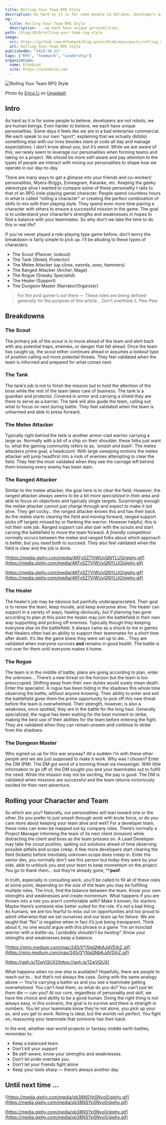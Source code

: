 ```yaml
---
title: Rolling Your Team RPG Style
description: As hard as it is for some people to believe, developers are not robots, we are human beings. Even harder to believe, we each have unique personalities.
og:
  title: Rolling Your Team RPG Style
  description: ...we each have unique personalities.
path: /blog/2019/rolling-your-team-rpg-style
image:
  src: https://github.com/mthomps4/blog-posts/blob/main/posts/rolling_your_team_rpg_style/images/erica-li-Swd6d6M233k-unsplash.jpg?raw=true
  alt: Rolling Your Team RPG Style
publishedOn: "2019-10-21"
tags: ["RPG", "Teamwork", "Leadership"]
organization:
  name: Echobind
  site: https://echobind.com
---
```


<img src="https://github.com/mthomps4/blog-posts/blob/main/posts/rolling_your_team_rpg_style/images/erica-li-Swd6d6M233k-unsplash.jpg?raw=true" alt="Rolling Your Team RPG Style" class="featured-image">

Photo by [Erica Li](https://unsplash.com/@sept_pancake) on [Unsplash](https://unsplash.com/)

## Intro

As hard as it is for some people to believe, developers are not robots, we are human beings. Even harder to believe, we each have unique personalities. Some days it feels like we are in a bad enterprise commercial. We each speak to our own “sport”, explaining that we actually did(do) something else with our lives besides stare at code all day and manage expectations. I don’t know about you, but it’s weird. While we are aware of this, we rarely seem to leverage our personalities when forming teams and taking on a project. We should be more self-aware and pay attention to the types of people we interact with mixing our personalities to shape how we operate in our day-to-day.

There are many ways to get a glimpse into your friends and co-workers' personalities, Myers-Briggs, Enneagram, Karaoke, etc. Keeping the geeky stereotype alive I wanted to compare some of these personality t
raits to that of an RPG (role-playing game) character. People spend countless hours in what is called “rolling a character” or creating the perfect combination of skills to mix with their playing style. They spend even more time pairing a character with others to ensure a successful mission in the game. The goal is to understand your character’s strengths and weaknesses in hopes to find a balance with your teammates. So why don’t we take the time to do this in real life?

If you’ve never played a role-playing type game before, don’t worry the breakdown is fairly simple to pick up. I’ll be alluding to these types of characters:

- The Scout (Planner, lookout)
- The Tank (Shield, Protector)
- The Melee Attacker (up close, swords, axes, hammers)
- The Ranged Attacker (Archer, Mage)
- The Rogue (Sneaky Specialist)
- The Healer (Support)
- The Dungeon Master (Narrator/Organizer)

> For the avid gamer’s out there — These roles are being defined generally for the purpose of this article… Don’t overthink it. Pew Pew

## Breakdowns

### The Scout

The primary job of the scout is to move ahead of the team and alert back with any potential traps, enemies, or danger that fall ahead. Once the team has caught up, the scout either continues ahead or assumes a *lookout* type of position calling out more potential threats. They feel validated when the team is informed and prepared for what comes next.

### The Tank

The tank’s job is not to finish the mission but to hold the attention of the boss while the rest of the team takes care of business. The tank is a guardian and protector. Covered in armor and carrying a shield they are there to serve as a barrier. The tank will also guide the team, calling out what to focus on next during battle. They feel validated when the team is unharmed and able to press forward.

### The Melee Attacker

Typically right behind the tank is another armor-clad warrior carrying a large ax. Normally with a bit of a chip on their shoulder, these folks just want to, what the gaming community refers to as, ‘*smash and bash’.* The melee attackers prime goal, a headcount. With large sweeping motions the melee attacker will jump headfirst into a mob of enemies attempting to clear the field. They feel the most validated when they see the carnage left behind them knowing every enemy has been slain.

### The Ranged Attacker

Similar to the melee attacker, the goal here is to clear the field. However, the ranged attacker always seems to be a bit more *specialized* in their area and able to focus on objectives and typically single targets. Surprisingly enough the melee attacker cannot just charge through and expect to make it out alive. They get cocky… the ranged attacker knows this and has their back. As the melee starts clearing the field and moving forward, ranged support picks off targets missed by or flanking the warrior. However helpful, this is not their sole job. Ranged support can also pair with the scouts and start carving the battlefield to move the team forward. A *friendly* competition normally occurs between the melee and ranged folks about which approach is better, but you need both to succeed. They also feel validated when the field is clear and the job is done.

![https://media.giphy.com/media/4KFx5Z7VjWUvQNYLUO/giphy.gif](https://media.giphy.com/media/4KFx5Z7VjWUvQNYLUO/giphy.gif)

[https://media.giphy.com/media/4KFx5Z7VjWUvQNYLUO/giphy.gif](https://media.giphy.com/media/4KFx5Z7VjWUvQNYLUO/giphy.gif)

### The Healer

The healer’s job may be obvious but painfully underappreciated. Their goal is to renew the team, keep morale, and keep everyone alive. The healer can support in a variety of ways, healing obviously, but if planning has gone according to plan at this point the healer may join the battlefield in their own way supporting and picking off enemies. Typically though they keeping everyone else on the battlefield. It always came as a shock to me in games that Healers often had an ability to support their teammates for a short time after death. It’s like the game knew they were set up to die… They are validated when everyone survives **and** remains in good health. The battle is not over for them until everyone makes it home.

### The Rogue

The team is in the middle of battle, plans are going according to plan, enter the unknown… There’s a new threat on the horizon but the team is too preoccupied. Shifting away from their own duties would surely mean death. Enter the specialist. A rogue has been hiding in the shadows this whole time observing the battle, without anyone knowing. Their ability to enter and exit the battlefield gives them the prime opportunity to pick off this new threat before the team is overwhelmed. Their strength, however, is also a weakness, once spotted, they are in the battle for the long haul. Generally specialized, the rogue has been waiting for the best moment to strike, making the best use of their abilities for the team before entering the fight. They are validated when they can remain unseen and continue to strike from the shadows.

### The Dungeon Master

Who signed us up for this war anyway? All a sudden I’m with these other people and we are just supposed to make it work. Why was I chosen? Enter the DM (PM). The DM got word of a looming threat via messenger. With little information to go off of, the DM sought you and your teammates out to fulfill the need. While the mission may not be exciting, the pay is good. The DM is validated when missions are successful and the team returns victoriously excited for their next adventure.

## Rolling your Character and Team

So which are you? Naturally, our personalities will lean toward one or the other. Do you prefer to just smash through work with brute force, or do you care more about keeping your team alive and well? For a developer team, these roles can even be mapped out by company roles. There’s normally a Project Manager informing the team of its next client (mission) while distracting the client and boss as the team presses on. A Lead Developer may take the scout position, spiking out solutions ahead of time observing possible pitfalls and scope creep. A few more developers start clearing the field (tickets) before inevitably unknown scope does creep in. Enter the senior dev, you normally don’t see this person but today they were by your side, able to unblock you and your team to keep momentum on the project. You go to thank them… but they’re already gone, ****poof**.

In truth, especially in consulting work, you’ll be called to fill all of these roles at some point, depending on the size of the team you may be fulfilling multiple roles. The trick, find the balance between the team. Know your own strengths and weaknesses and create momentum. What happens if you are thrown into a role you aren’t comfortable with? Make it known, for starters. Maybe there’s someone else better suited for the role. It’s not a bad thing. As humans, we are too fearful to miss out on opportunities and too proud to admit otherwise that we set ourselves and our team up for failure. We are taught that “No” is negative when in fact it’s just being transparent. Think about it, no one would argue with this phrase in a game *“I’m an Ironclad warrior with a battle-ax, I probably shouldn’t be healing”.* Know your strengths and weaknesses keep a balance.

![https://miro.medium.com/max/245/0*j1jlaQNbAJdVDjhZ.gif](https://miro.medium.com/max/245/0*j1jlaQNbAJdVDjhZ.gif)

[https://gph.is/12wVQUX](https://gph.is/12wVQUX)

What happens when no one else is available? Hopefully, there are people to reach out to… but that’s not always the case. Going with the same analogy above — You’re carrying a battle-ax and you see a teammate getting overwhelmed. You can’t heal them, so what do you do? You can’t just let them die — can you? At our core, regardless of personality and skill, we have the choice and ability to be a good human. Doing the right thing is not always easy, in this scenario, the goal is to survive and there is strength in numbers. You let your teammate know they’re not alone, you pick up your ax, and you get to work. Noting is ideal, but the worlds not perfect. You fight on, reassuring your teammate that someone has their back.

In the end, whether real-world projects or fantasy middle earth battles, remember to:

- Keep a balanced team
- Don’t kill your support
- Be self-aware, know your strengths and weaknesses.
- Don’t let pride overtake you
- Don’t let your friends fight alone
- Keep your tools sharp — there’s always another day

## Until next time …

![https://media.giphy.com/media/xb38NSYp5Nyo0/giphy.gif](https://media.giphy.com/media/xb38NSYp5Nyo0/giphy.gif)

[https://media.giphy.com/media/xb38NSYp5Nyo0/giphy.gif](https://media.giphy.com/media/xb38NSYp5Nyo0/giphy.gif)
